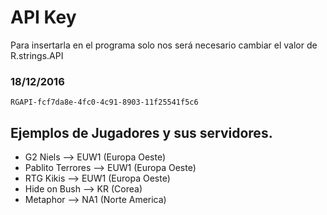 # API Key
 Para insertarla en el programa solo nos será necesario cambiar el valor de R.strings.API

### 18/12/2016
```
RGAPI-fcf7da8e-4fc0-4c91-8903-11f25541f5c6
```

## Ejemplos de Jugadores y sus servidores.

- G2 Niels --> EUW1 (Europa Oeste)
- Pablito Terrores --> EUW1 (Europa Oeste)
- RTG Kikis --> EUW1 (Europa Oeste)
- Hide on Bush --> KR (Corea)
- Metaphor --> NA1 (Norte America)
